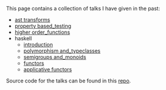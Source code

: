 This page contains a collection of talks I have given in the past:

- [ast transforms](https://luc-tielen.github.io/talks/ast_transforms)
- [property based_testing](https://luc-tielen.github.io/talks/property_based_testing)
- [higher order_functions](https://luc-tielen.github.io/talks/higher_order_functions)
- haskell
  - [introduction](https://luc-tielen.github.io/talks/haskell/introduction)
  - [polymorphism and_typeclasses](https://luc-tielen.github.io/talks/haskell/polymorphism_and_typeclasses)
  - [semigroups and_monoids](https://luc-tielen.github.io/talks/haskell/semigroups_and_monoids)
  - [functors](https://luc-tielen.github.io/talks/haskell/functors)
  - [applicative functors](https://luc-tielen.github.io/talks/haskell/applicative_functors)
  

Source code for the talks can be found in this [repo](https://github.com/luc-tielen/talks).
